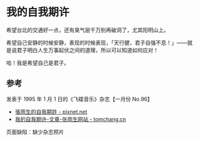 # 我的自我期许

希望台北的交通好一点，还有臭气层千万别再破洞了，尤其阳明山上。

希望自己安静的时候安静，表现的时候表现，「天行健，君子自强不息！」——就是说君子明白人生万事起伏之间的道理，所以可以知道如何应对！

哈！我是希望自己是君子。

## 参考

发表于 1995 年 1 月 1 日的《飞碟音乐》杂志【一月份 No.96】

-   [張雨生的自我期許 - pixnet.net](https://windlsx.pixnet.net/blog/post/810248)
-   [我的自我期许-文章-张雨生网站 - tomchang.cn](https://tomchang.cn/archive/article/68.html)

页面缺陷：缺少杂志照片
